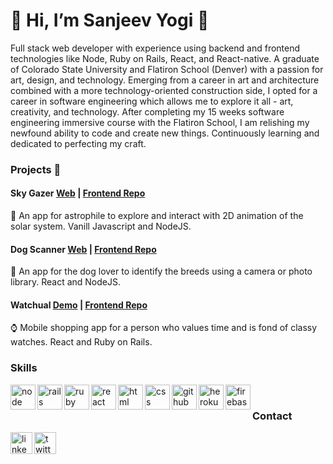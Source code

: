 # :pray:  Hi, I’m Sanjeev Yogi :pray:


Full stack web developer with experience using backend and frontend technologies like Node, Ruby on Rails, React, and React-native. A graduate of Colorado State University and Flatiron School (Denver) with a passion for art, design, and technology. Emerging from a career in art and architecture combined with a more technology-oriented construction side, I opted for a career in software engineering which allows me to explore it all - art, creativity, and technology. After completing my 15 weeks software engineering immersive course with the Flatiron School, I am relishing my newfound ability to code and create new things. Continuously learning and dedicated to perfecting my craft.

### Projects :file_folder: 
#### Sky Gazer [Web](https://skygazeryg.web.app/) | [Frontend Repo](https://github.com/sanjeevyg/SkyGazerV2)
:stars: An app for astrophile to explore and interact with 2D animation of the solar system. Vanill Javascript and NodeJS.

#### Dog Scanner [Web](https://dogscanneryg.web.app/) | [Frontend Repo](https://github.com/sanjeevyg/Dog-Scanner)
:dog: An app for the dog lover to identify the breeds using a camera or photo library. React and NodeJS.

#### Watchual  [Demo](https://www.youtube.com/watch?v=towA8OYUeVs&t=9s&ab_channel=SanjeevYogi) | [Frontend Repo](https://github.com/sanjeevyg/WathualV2)
:watch: Mobile shopping app for a person who values time and is fond of classy watches. React and Ruby on Rails.



### Skills
<p align="left">
  <img src="https://cdn.jsdelivr.net/gh/devicons/devicon/icons/nodejs/nodejs-original.svg"  alt="node" align="left" width="40" height="40"/>
  <img src="https://cdn.jsdelivr.net/gh/devicons/devicon/icons/rails/rails-original-wordmark.svg" alt="rails" align="left" width="40" height="40"/>
  <img src="https://cdn.jsdelivr.net/gh/devicons/devicon/icons/ruby/ruby-original.svg"  alt="ruby" align="left" width="40" height="40"/>
  <img src="https://cdn.jsdelivr.net/gh/devicons/devicon/icons/react/react-original.svg" alt="react" align="left" width="40" height="40"/>
  <img src="https://cdn.jsdelivr.net/gh/devicons/devicon/icons/html5/html5-original.svg" alt="html" align="left" width="40" height="40"/>
  <img src="https://cdn.jsdelivr.net/gh/devicons/devicon/icons/css3/css3-original.svg" alt="css" align="left" width="40" height="40"/>
  <img src="https://cdn.jsdelivr.net/gh/devicons/devicon/icons/github/github-original.svg" alt="github" align="left" width="40" height="40"/>
  <img src="https://cdn.jsdelivr.net/gh/devicons/devicon/icons/heroku/heroku-original.svg" alt="heroku" align="left" width="40" height="40"/>
  <img src="https://cdn.jsdelivr.net/gh/devicons/devicon/icons/firebase/firebase-plain.svg" alt="firebase" align="left" width="40" height="40"/>
</p>

<br>


### Contact
<p align="left">
  <a href="https://www.linkedin.com/in/sanjeevyogi/" target="blank"> <img src="https://cdn.jsdelivr.net/gh/devicons/devicon/icons/linkedin/linkedin-original.svg"  alt="linkedin"   align="left" width="35" height="35"/>
  <a href="https://twitter.com/syogifse" target="blank"><img src="https://cdn.jsdelivr.net/gh/devicons/devicon/icons/twitter/twitter-original.svg" alt="twitter" align="left" width="35" height="35"/>
<p>


 
  
<!---
sanjeevyg/sanjeevyg is a ✨ special ✨ repository because its `README.md` (this file) appears on your GitHub profile.
You can click the Preview link to take a look at your changes.
---> 


